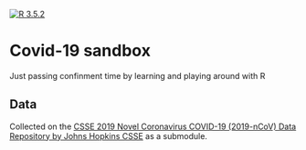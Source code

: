 [![R 3.5.2](https://img.shields.io/badge/R-3.5.2-blue.svg)](https://www.r-project.org/)

# Covid-19 sandbox
Just passing confinment time by learning and playing around with R


## Data
Collected on the [CSSE 2019 Novel Coronavirus COVID-19 (2019-nCoV) Data Repository by Johns Hopkins CSSE](https://github.com/CSSEGISandData/COVID-19) as a submodule.